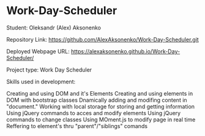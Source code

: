 # Work-Day-Scheduler

Student:
Oleksandr (Alex) Aksonenko

Repository Link:
https://github.com/AlexAksonenko/Work-Day-Scheduler.git

Deployed Webpage URL:
https://alexaksonenko.github.io/Work-Day-Scheduler/

Project type:
Work Day Scheduler


Skills used in development:

Creating and using DOM and it's Elements
Creating and using elements in DOM with bootstrap classes
Dnamically adding and modifing content in "document."
Working with local storage for storing and getting information
Using jQuery commands to acces and modify elements
Using jQuery commands to change classes
Using MOment.js to modify page in real time
Reffering to element's thru "parent"/"siblings" comands
